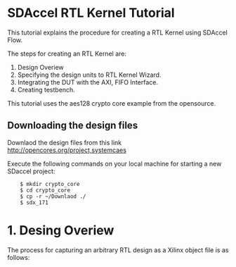 # SDAccel RTL Kernel Tutorial

This tutorial explains the procedure for creating a RTL Kernel using SDAccel Flow. 

The steps for creating an RTL Kernel are:
1. Design Overiew 
2. Specifying the design units to RTL Kernel Wizard.  
3. Integrating the DUT with the AXI, FIFO Interface.
4. Creating testbench. 

This tutorial uses the aes128 crypto core example from the opensource. 

## Downloading the design files 
Downlaod the design files from this link http://opencores.org/project,systemcaes  

Execute the following commands on your local machine for starting a new SDaccel project:
```
    $ mkdir crypto_core
    $ cd crypto_core                                      
    $ cp -r ~/Downlaod ./
	$ sdx_171
```
# 1. Desing Overiew

The process for capturing an arbitrary RTL design as a Xilinx object file is as follows:
